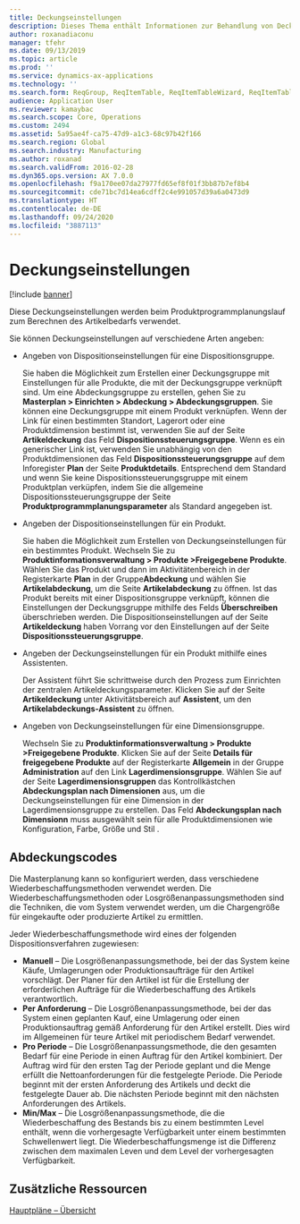 ```yaml
---
title: Deckungseinstellungen
description: Dieses Thema enthält Informationen zur Behandlung von Deckungseinstellungen, die beim Produktprogrammplanungslauf verwendet wird, um den Artikelbedarf zu berechnen.
author: roxanadiaconu
manager: tfehr
ms.date: 09/13/2019
ms.topic: article
ms.prod: ''
ms.service: dynamics-ax-applications
ms.technology: ''
ms.search.form: ReqGroup, ReqItemTable, ReqItemTableWizard, ReqItemTableSetup
audience: Application User
ms.reviewer: kamaybac
ms.search.scope: Core, Operations
ms.custom: 2494
ms.assetid: 5a95ae4f-ca75-47d9-a1c3-68c97b42f166
ms.search.region: Global
ms.search.industry: Manufacturing
ms.author: roxanad
ms.search.validFrom: 2016-02-28
ms.dyn365.ops.version: AX 7.0.0
ms.openlocfilehash: f9a170ee07da27977fd65ef8f01f3bb87b7ef8b4
ms.sourcegitcommit: cde71bc7d14ea6cdff2c4e991057d39a6a0473d9
ms.translationtype: HT
ms.contentlocale: de-DE
ms.lasthandoff: 09/24/2020
ms.locfileid: "3887113"
---
```

# <a name="coverage-settings"></a>Deckungseinstellungen

[!include [banner](../includes/banner.md)]

Diese Deckungseinstellungen werden beim Produktprogrammplanungslauf zum Berechnen des Artikelbedarfs verwendet.

Sie können Deckungseinstellungen auf verschiedene Arten angeben:

- Angeben von Dispositionseinstellungen für eine Dispositionsgruppe.

    Sie haben die Möglichkeit zum Erstellen einer Deckungsgruppe mit Einstellungen für alle Produkte, die mit der Deckungsgruppe verknüpft sind. Um eine Abdeckungsgruppe zu erstellen, gehen Sie zu **Masterplan &gt; Einrichten &gt; Abdeckung &gt; Abdeckungsgruppen**. Sie können eine Deckungsgruppe mit einem Produkt verknüpfen. Wenn der Link für einen bestimmten Standort, Lagerort oder eine Produktdimension bestimmt ist, verwenden Sie auf der Seite **Artikeldeckung** das Feld **Dispositionssteuerungsgruppe**. Wenn es ein generischer Link ist, verwenden Sie unabhängig von den Produktdimensionen das Feld **Dispositionssteuerungsgruppe** auf dem Inforegister **Plan** der Seite **Produktdetails**. Entsprechend dem Standard und wenn Sie keine Dispositionssteuerungsgruppe mit einem Produktplan verküpfen, indem Sie die allgemeine Dispositionssteuerungsgruppe der Seite **Produktprogrammplanungsparameter** als Standard angegeben ist.

- Angeben der Dispositionseinstellungen für ein Produkt.

    Sie haben die Möglichkeit zum Erstellen von Deckungseinstellungen für ein bestimmtes Produkt. Wechseln Sie zu **Produktinformationsverwaltung &gt; Produkte &gt;Freigegebene Produkte**. Wählen Sie das Produkt und dann im Aktivitätenbereich in der Registerkarte **Plan** in der Gruppe**Abdeckung** und wählen Sie **Artikelabdeckung**, um die Seite **Artikelabdeckung** zu öffnen. Ist das Produkt bereits mit einer Dispositionsgruppe verknüpft, können die Einstellungen der Deckungsgruppe mithilfe des Felds **Überschreiben** überschrieben werden. Die Dispositionseinstellungen auf der Seite **Artikeldeckung** haben Vorrang vor den Einstellungen auf der Seite **Dispositionssteuerungsgruppe**.

- Angeben der Deckungseinstellungen für ein Produkt mithilfe eines Assistenten.

    Der Assistent führt Sie schrittweise durch den Prozess zum Einrichten der zentralen Artikeldeckungsparameter. Klicken Sie auf der Seite **Artikeldeckung** unter Aktivitätsbereich auf **Assistent**, um den **Artikelabdeckungs-Assistent** zu öffnen.

- Angeben von Deckungseinstellungen für eine Dimensionsgruppe.

    Wechseln Sie zu **Produktinformationsverwaltung &gt; Produkte &gt;Freigegebene Produkte**. Klicken Sie auf der Seite **Details für freigegebene Produkte** auf der Registerkarte **Allgemein** in der Gruppe **Administration** auf den Link **Lagerdimensionsgruppe**. Wählen Sie auf der Seite **Lagerdimensionsgruppen** das Kontrollkästchen **Abdeckungsplan nach Dimensionen** aus, um die Deckungseinstellungen für eine Dimension in der Lagerdimensionsgruppe zu erstellen. Das Feld **Abdeckungsplan nach Dimensionn**  muss ausgewählt sein für alle Produktdimensionen wie Konfiguration, Farbe, Größe und Stil .


## <a name="coverage-codes"></a>Abdeckungscodes

Die Masterplanung kann so konfiguriert werden, dass verschiedene Wiederbeschaffungsmethoden verwendet werden. Die Wiederbeschaffungsmethoden oder Losgrößenanpassungsmethoden sind die Techniken, die vom System verwendet werden, um die Chargengröße für eingekaufte oder produzierte Artikel zu ermittlen. 

Jeder Wiederbeschaffungsmethode wird eines der folgenden Dispositionsverfahren zugewiesen:

- **Manuell** – Die Losgrößenanpassungsmethode, bei der das System keine Käufe, Umlagerungen oder Produktionsaufträge für den Artikel vorschlägt. Der Planer für den Artikel ist für die Erstellung der erforderlichen Aufträge für die Wiederbeschaffung des Artikels verantwortlich.
- **Per Anforderung** – Die Losgrößenanpassungsmethode, bei der das System einen geplanten Kauf, eine Umlagerung oder einen Produktionsauftrag gemäß Anforderung für den Artikel erstellt. Dies wird im Allgemeinen für teure Artikel mit periodischem Bedarf verwendet.  
- **Pro Periode** – Die Losgrößenanpassungsmethode, die den gesamten Bedarf für eine Periode in einen Auftrag für den Artikel kombiniert. Der Auftrag wird für den ersten Tag der Periode geplant und die Menge erfüllt die Nettoanforderungen für die festgelegte Periode. Die Periode beginnt mit der ersten Anforderung des Artikels und deckt die festgelegte Dauer ab. Die nächsten Periode beginnt mit den nächsten Anforderungen des Artikels.
- **Min/Max** – Die Losgrößenanpassungsmethode, die die Wiederbeschaffung des Bestands bis zu einem bestimmten Level enthält, wenn die vorhergesagte Verfügbarkeit unter einem bestimmten Schwellenwert liegt. Die Wiederbeschaffungsmenge ist die Differenz zwischen dem maximalen Leven und dem Level der vorhergesagten Verfügbarkeit.


## <a name="additional-resources"></a>Zusätzliche Ressourcen

[Hauptpläne – Übersicht](master-plans.md)
